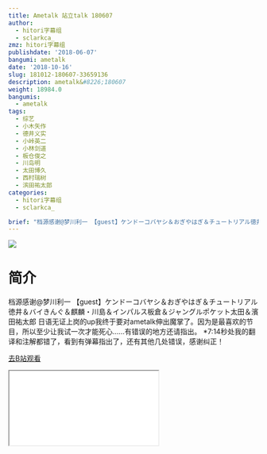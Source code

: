```yaml
---
title: Ametalk 站立talk 180607
author:
  - hitori字幕组
  - sclarkca_
zmz: hitori字幕组
publishdate: '2018-06-07'
bangumi: ametalk
date: '2018-10-16'
slug: 181012-180607-33659136
description: ametalk&#8226;180607
weight: 18984.0
bangumis:
  - ametalk
tags:
  - 综艺
  - 小木矢作
  - 德井义实
  - 小峠英二
  - 小林剑道
  - 板仓俊之
  - 川岛明
  - 太田博久
  - 西村瑞树
  - 滨田祐太郎
categories:
  - hitori字幕组
  - sclarkca_

brief: "档源感谢@梦川利一 【guest】ケンドーコバヤシ＆おぎやはぎ＆チュートリアル徳井＆バイきんぐ＆麒麟・川島＆インパルス板倉＆ジャングルポケット太田＆濱田祐太郎 日语无证上岗的up我终于要对ametalk伸出魔掌了。因为是最喜欢的节目，所以至少让我试一次才能死心……有错误的地方还请指出。 *7:14秒处我的翻译和注解都错了，看到有弹幕指出了，还有其他几处错误，感谢纠正！"
---
```

![](https://i.imgur.com/mm1gd65.jpg)
# 简介  
档源感谢@梦川利一
【guest】ケンドーコバヤシ＆おぎやはぎ＆チュートリアル徳井＆バイきんぐ＆麒麟・川島＆インパルス板倉＆ジャングルポケット太田＆濱田祐太郎
日语无证上岗的up我终于要对ametalk伸出魔掌了。因为是最喜欢的节目，所以至少让我试一次才能死心……有错误的地方还请指出。
*7:14秒处我的翻译和注解都错了，看到有弹幕指出了，还有其他几处错误，感谢纠正！  

[去B站观看](https://www.bilibili.com/video/av33659136/)
<div class ="resp-container"><iframe class="testiframe" src="//player.bilibili.com/player.html?aid=33659136"", scrolling="no", allowfullscreen="true" > </iframe></div> 
